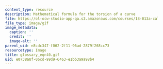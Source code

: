 ```yaml
---
content_type: resource
description: Mathematical formula for the torsion of a curve
file: https://ol-ocw-studio-app-qa.s3.amazonaws.com/courses/18-013a-calculus-with-applications-spring-2005/e0738a8f06cd99d96463e1bb3a9a98b4_glossary_eqn40.gif
file_type: image/gif
image_metadata:
  caption: ''
  credit: ''
  image-alt: ''
parent_uid: e8cdc347-f062-2f11-96ad-2879f268cc73
resourcetype: Image
title: glossary_eqn40.gif
uid: e0738a8f-06cd-99d9-6463-e1bb3a9a98b4
---
```

